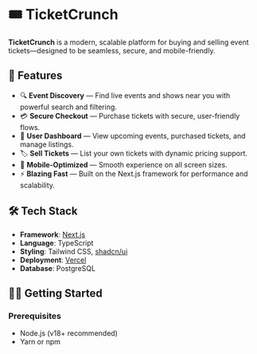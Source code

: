 # 🎟️ TicketCrunch

**TicketCrunch** is a modern, scalable platform for buying and selling event tickets—designed to be seamless, secure, and mobile-friendly.

## 🚀 Features

* 🔍 **Event Discovery** — Find live events and shows near you with powerful search and filtering.
* 💳 **Secure Checkout** — Purchase tickets with secure, user-friendly flows.
* 👤 **User Dashboard** — View upcoming events, purchased tickets, and manage listings.
* 🏷️ **Sell Tickets** — List your own tickets with dynamic pricing support.
* 🧾 **Mobile-Optimized** — Smooth experience on all screen sizes.
* ⚡ **Blazing Fast** — Built on the Next.js framework for performance and scalability.

## 🛠️ Tech Stack

* **Framework**: [Next.js](https://nextjs.org/)
* **Language**: TypeScript
* **Styling**: Tailwind CSS, [shadcn/ui](https://ui.shadcn.com/)
* **Deployment**: [Vercel](https://vercel.com/)
* **Database**: PostgreSQL

## 🧑‍💻 Getting Started

### Prerequisites

* Node.js (v18+ recommended)
* Yarn or npm
